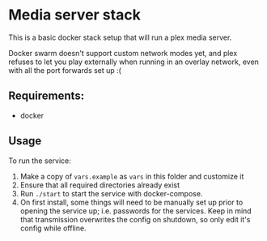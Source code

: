 # Media server stack

This is a basic docker stack setup that will run a plex media server.

Docker swarm doesn't support custom network modes yet, and plex refuses to let you play externally when running in an overlay network, even with all the port forwards set up :(

## Requirements:
* docker

## Usage

To run the service:

1. Make a copy of `vars.example` as `vars` in this folder and customize it
2. Ensure that all required directories already exist
3. Run `./start` to start the service with docker-compose.
4. On first install, some things will need to be manually set up prior to opening the service up; i.e. passwords for the services. Keep in mind that transmission overwrites the config on shutdown, so only edit it's config while offline.
